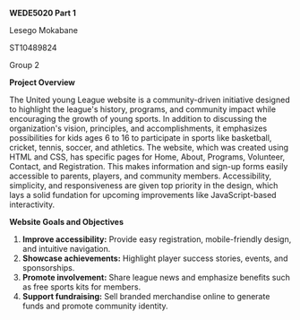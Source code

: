 <strong>WEDE5020 Part 1</strong>

Lesego Mokabane

ST10489824

Group 2

<strong>Project Overview</strong>

The United young League website is a community-driven initiative designed to highlight the league's history, programs, and community impact while encouraging the growth of young sports.  In addition to discussing the organization's vision, principles, and accomplishments, it emphasizes possibilities for kids ages 6 to 16 to participate in sports like basketball, cricket, tennis, soccer, and athletics.  The website, which was created using HTML and CSS, has specific pages for Home, About, Programs, Volunteer, Contact, and Registration. This makes information and sign-up forms easily accessible to parents, players, and community members.  Accessibility, simplicity, and responsiveness are given top priority in the design, which lays a solid fundation for upcoming improvements like JavaScript-based interactivity.

<strong>Website Goals and Objectives</strong>

1. <strong>Improve accessibility:</strong> Provide easy registration, mobile-friendly design, and 
intuitive navigation. 
2. <strong>Showcase achievements:</strong> Highlight player success stories, events, and 
sponsorships. 
3. <strong>Promote involvement:</strong> Share league news and emphasize benefits such as 
free sports kits for members. 
4. <strong>Support fundraising:</strong> Sell branded merchandise online to generate funds and 
promote community identity.
